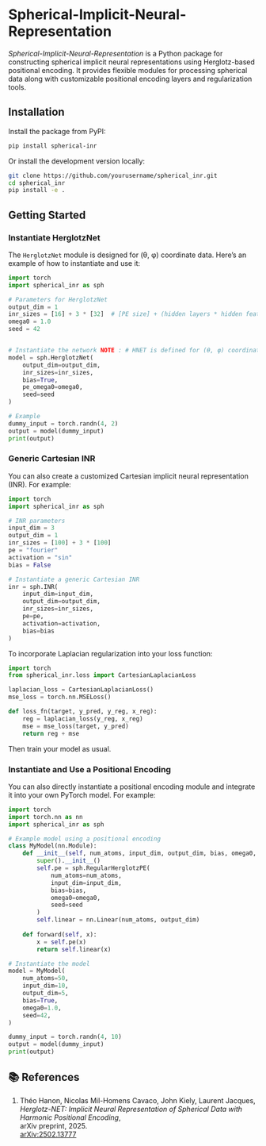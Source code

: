 # Spherical-Implicit-Neural-Representation

*Spherical-Implicit-Neural-Representation* is a Python package for constructing spherical implicit neural representations using Herglotz-based positional encoding. It provides flexible modules for processing spherical data along with customizable positional encoding layers and regularization tools.

## Installation

Install the package from PyPI:

```bash
pip install spherical-inr
```

Or install the development version locally:

```bash
git clone https://github.com/yourusername/spherical_inr.git
cd spherical_inr
pip install -e .
```

## Getting Started

### Instantiate HerglotzNet

The `HerglotzNet` module is designed for (θ, φ) coordinate data. Here’s an example of how to instantiate and use it:

```python
import torch
import spherical_inr as sph

# Parameters for HerglotzNet
output_dim = 1
inr_sizes = [16] + 3 * [32]  # [PE size] + (hidden layers * hidden features)
omega0 = 1.0
seed = 42


# Instantiate the network NOTE : # HNET is defined for (θ, φ) coordinates only
model = sph.HerglotzNet(
    output_dim=output_dim,
    inr_sizes=inr_sizes,
    bias=True,
    pe_omega0=omega0,
    seed=seed
)

# Example
dummy_input = torch.randn(4, 2)
output = model(dummy_input)
print(output)
```

### Generic Cartesian INR

You can also create a customized Cartesian implicit neural representation (INR). For example:

```python
import torch
import spherical_inr as sph

# INR parameters
input_dim = 3
output_dim = 1
inr_sizes = [100] + 3 * [100]
pe = "fourier"
activation = "sin"
bias = False

# Instantiate a generic Cartesian INR
inr = sph.INR(
    input_dim=input_dim,
    output_dim=output_dim,
    inr_sizes=inr_sizes,
    pe=pe,
    activation=activation,
    bias=bias
)
```

To incorporate Laplacian regularization into your loss function:

```python
import torch
from spherical_inr.loss import CartesianLaplacianLoss

laplacian_loss = CartesianLaplacianLoss()
mse_loss = torch.nn.MSELoss()

def loss_fn(target, y_pred, y_reg, x_reg):
    reg = laplacian_loss(y_reg, x_reg)
    mse = mse_loss(target, y_pred)
    return reg + mse
```

Then train your model as usual.

### Instantiate and Use a Positional Encoding

You can also directly instantiate a positional encoding module and integrate it into your own PyTorch model. For example:

```python
import torch
import torch.nn as nn
import spherical_inr as sph

# Example model using a positional encoding
class MyModel(nn.Module):
    def __init__(self, num_atoms, input_dim, output_dim, bias, omega0, seed):
        super().__init__()
        self.pe = sph.RegularHerglotzPE(
            num_atoms=num_atoms,
            input_dim=input_dim,
            bias=bias,
            omega0=omega0,
            seed=seed
        )
        self.linear = nn.Linear(num_atoms, output_dim)
        
    def forward(self, x):
        x = self.pe(x)
        return self.linear(x)

# Instantiate the model
model = MyModel(
    num_atoms=50,
    input_dim=10,
    output_dim=5,
    bias=True,
    omega0=1.0,
    seed=42,
)

dummy_input = torch.randn(4, 10)
output = model(dummy_input)
print(output)
```

## 📚 References

1. Théo Hanon, Nicolas Mil-Homens Cavaco, John Kiely, Laurent Jacques,  
   *Herglotz-NET: Implicit Neural Representation of Spherical Data with Harmonic Positional Encoding*,  
   arXiv preprint, 2025.  
   [arXiv:2502.13777](https://arxiv.org/abs/2502.13777)
